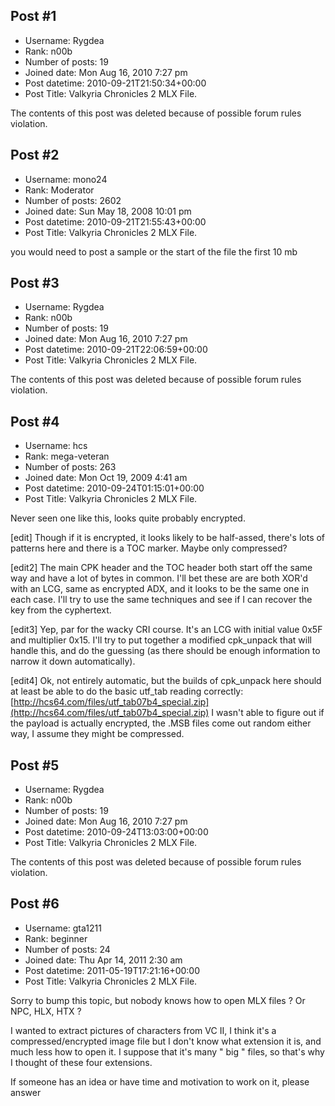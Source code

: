 ## Post #1
- Username: Rygdea
- Rank: n00b
- Number of posts: 19
- Joined date: Mon Aug 16, 2010 7:27 pm
- Post datetime: 2010-09-21T21:50:34+00:00
- Post Title: Valkyria Chronicles 2 MLX File.

The contents of this post was deleted because of possible forum rules violation.
## Post #2
- Username: mono24
- Rank: Moderator
- Number of posts: 2602
- Joined date: Sun May 18, 2008 10:01 pm
- Post datetime: 2010-09-21T21:55:43+00:00
- Post Title: Valkyria Chronicles 2 MLX File.

you would need to post a sample or the start of the file the first 10 mb
## Post #3
- Username: Rygdea
- Rank: n00b
- Number of posts: 19
- Joined date: Mon Aug 16, 2010 7:27 pm
- Post datetime: 2010-09-21T22:06:59+00:00
- Post Title: Valkyria Chronicles 2 MLX File.

The contents of this post was deleted because of possible forum rules violation.
## Post #4
- Username: hcs
- Rank: mega-veteran
- Number of posts: 263
- Joined date: Mon Oct 19, 2009 4:41 am
- Post datetime: 2010-09-24T01:15:01+00:00
- Post Title: Valkyria Chronicles 2 MLX File.

Never seen one like this, looks quite probably encrypted.

[edit]
Though if it is encrypted, it looks likely to be half-assed, there's lots of patterns here and there is a TOC marker. Maybe only compressed?

[edit2]
The main CPK header and the TOC header both start off the same way and have a lot of bytes in common. I'll bet these are are both XOR'd with an LCG, same as encrypted ADX, and it looks to be the same one in each case.  I'll try to use the same techniques and see if I can recover the key from the cyphertext.

[edit3]
Yep, par for the wacky CRI course. It's an LCG with initial value 0x5F and multiplier 0x15.  I'll try to put together a modified cpk_unpack that will handle this, and do the guessing (as there should be enough information to narrow it down automatically).

[edit4]
Ok, not entirely automatic, but the builds of cpk_unpack here should at least be able to do the basic utf_tab reading correctly:
[http://hcs64.com/files/utf_tab07b4_special.zip](http://hcs64.com/files/utf_tab07b4_special.zip)
I wasn't able to figure out if the payload is actually encrypted, the .MSB files come out random either way, I assume they might be compressed.
## Post #5
- Username: Rygdea
- Rank: n00b
- Number of posts: 19
- Joined date: Mon Aug 16, 2010 7:27 pm
- Post datetime: 2010-09-24T13:03:00+00:00
- Post Title: Valkyria Chronicles 2 MLX File.

The contents of this post was deleted because of possible forum rules violation.
## Post #6
- Username: gta1211
- Rank: beginner
- Number of posts: 24
- Joined date: Thu Apr 14, 2011 2:30 am
- Post datetime: 2011-05-19T17:21:16+00:00
- Post Title: Valkyria Chronicles 2 MLX File.

Sorry to bump this topic, but nobody knows how to open MLX files ? Or NPC, HLX, HTX ?

I wanted to extract pictures of characters from VC II, I think it's a compressed/encrypted image file but I don't know what extension it is, and much less how to open it. I suppose that it's many " big " files, so that's why I thought of these four extensions.

If someone has an idea or have time and motivation to work on it, please answer
